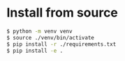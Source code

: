 # Install from source

```bash
$ python -m venv venv
$ source ./venv/bin/activate
$ pip install -r ./requirements.txt
$ pip install -e .
```

